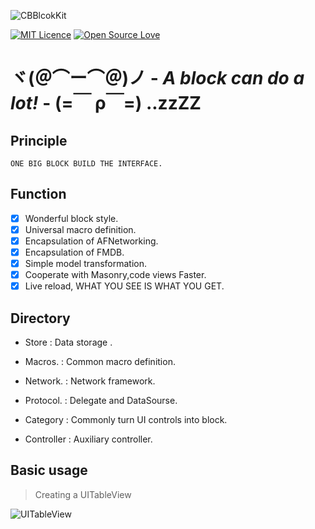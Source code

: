 ![CBBlcokKit](http://ww4.sinaimg.cn/large/65e4f1e6gw1f74n6ilkz8j21av093ac2.jpg)

[![MIT Licence](https://badges.frapsoft.com/os/mit/mit.svg?v=102)](https://opensource.org/licenses/mit-license.php) [![Open Source Love](https://badges.frapsoft.com/os/v2/open-source.svg?v=102)](https://github.com/ellerbrock/open-source-badge/)

# ヾ(＠⌒ー⌒＠)ノ - *A block can do a lot!* - (=￣ ρ￣=) ..zzZZ

## Principle

```
ONE BIG BLOCK BUILD THE INTERFACE.
```

## Function

- [x] Wonderful block style.
- [x] Universal macro definition.
- [x] Encapsulation of AFNetworking.
- [x] Encapsulation of FMDB.
- [x] Simple model transformation.
- [x] Cooperate with Masonry,code views Faster.
- [x] Live reload, WHAT YOU SEE IS WHAT YOU GET.

## Directory

- Store      : Data storage .

- Macros.    : Common macro definition.

- Network.   : Network framework.

- Protocol.  : Delegate and DataSourse.

- Category   : Commonly turn UI controls into block.

- Controller : Auxiliary controller.

## Basic usage

> Creating a UITableView

![UITableView](http://ww1.sinaimg.cn/large/65e4f1e6gw1f74qpwzxu7j21kw10jwob.jpg)
